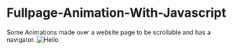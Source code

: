 # Fullpage-Animation-With-Javascript
Some Animations made over a website page to be scrollable and has a navigator.
![Hello](https://drive.google.com/drive/u/0/folders/1PefwbOWLqEocR8SvXKXP0sGUHfJtPeCk/ezgif.com-gif-maker.gif)
